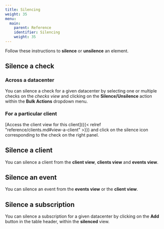 ```yaml
---
title: Silencing
weight: 35
menu:
  main:
    parent: Reference
    identifier: Silencing
    weight: 35
---
```


Follow these instructions to **silence** or **unsilence** an element.

## Silence a check
### Across a datacenter
You can silence a check for a given datacenter by selecting one or multiple checks on the
*checks view* and clicking on the **Silence/Unsilence** action within the **Bulk Actions**
dropdown menu.

### For a particular client
[Access the client view for this client]({{< relref "reference/clients.md#view-a-client" >}})
and click on the silence icon corresponding to the check on the right panel.

## Silence a client
You can silence a client from the **client view**, **clients view** and
**events view**.

## Silence an event
You can silence an event from the **events view** or the **client view**.

## Silence a subscription
You can silence a subscription for a given datacenter by clicking on the
**Add** button in the table header, within the **silenced** view.
